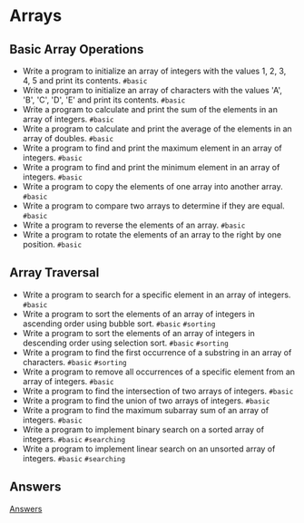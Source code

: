 # Arrays
## Basic Array Operations
- Write a program to initialize an array of integers with the values 1, 2, 3, 4, 5 and print its contents. `#basic`
- Write a program to initialize an array of characters with the values 'A', 'B', 'C', 'D', 'E' and print its contents. `#basic`
- Write a program to calculate and print the sum of the elements in an array of integers. `#basic`
- Write a program to calculate and print the average of the elements in an array of doubles. `#basic`
- Write a program to find and print the maximum element in an array of integers. `#basic`
- Write a program to find and print the minimum element in an array of integers. `#basic`
- Write a program to copy the elements of one array into another array. `#basic`
- Write a program to compare two arrays to determine if they are equal. `#basic`
- Write a program to reverse the elements of an array. `#basic`
- Write a program to rotate the elements of an array to the right by one position. `#basic`

## Array Traversal 
- Write a program to search for a specific element in an array of integers. `#basic`
- Write a program to sort the elements of an array of integers in ascending order using bubble sort. `#basic` `#sorting`
- Write a program to sort the elements of an array of integers in descending order using selection sort. `#basic` `#sorting`
- Write a program to find the first occurrence of a substring in an array of characters. `#basic` `#sorting`
- Write a program to remove all occurrences of a specific element from an array of integers. `#basic`
- Write a program to find the intersection of two arrays of integers. `#basic`
- Write a program to find the union of two arrays of integers. `#basic`
- Write a program to find the maximum subarray sum of an array of integers. `#basic`
- Write a program to implement binary search on a sorted array of integers. `#basic` `#searching`
- Write a program to implement linear search on an unsorted array of integers. `#basic` `#searching`

## Answers
[Answers](coding-topics/Answers.md)
